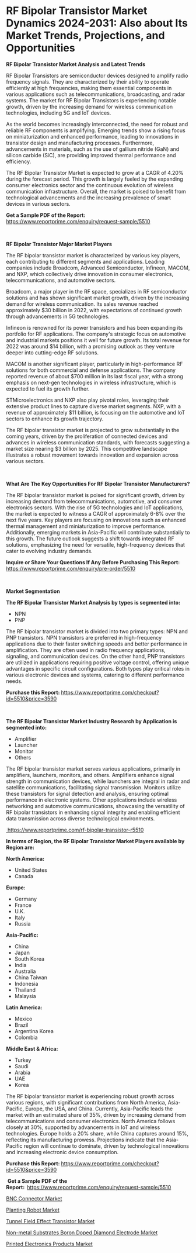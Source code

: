 <p><h1>RF Bipolar Transistor Market Dynamics 2024-2031: Also about Its Market Trends, Projections, and Opportunities</h1></p><p><strong>RF Bipolar Transistor Market Analysis and Latest Trends</strong></p>
<p><p>RF Bipolar Transistors are semiconductor devices designed to amplify radio frequency signals. They are characterized by their ability to operate efficiently at high frequencies, making them essential components in various applications such as telecommunications, broadcasting, and radar systems. The market for RF Bipolar Transistors is experiencing notable growth, driven by the increasing demand for wireless communication technologies, including 5G and IoT devices.</p><p>As the world becomes increasingly interconnected, the need for robust and reliable RF components is amplifying. Emerging trends show a rising focus on miniaturization and enhanced performance, leading to innovations in transistor design and manufacturing processes. Furthermore, advancements in materials, such as the use of gallium nitride (GaN) and silicon carbide (SiC), are providing improved thermal performance and efficiency. </p><p>The RF Bipolar Transistor Market is expected to grow at a CAGR of 4.20% during the forecast period. This growth is largely fueled by the expanding consumer electronics sector and the continuous evolution of wireless communication infrastructure. Overall, the market is poised to benefit from technological advancements and the increasing prevalence of smart devices in various sectors.</p></p>
<p><strong>Get a Sample PDF of the Report:&nbsp;</strong> <a href="https://www.reportprime.com/enquiry/request-sample/5510">https://www.reportprime.com/enquiry/request-sample/5510</a></p>
<p>&nbsp;</p>
<p><strong>RF Bipolar Transistor Major Market Players</strong></p>
<p><p>The RF bipolar transistor market is characterized by various key players, each contributing to different segments and applications. Leading companies include Broadcom, Advanced Semiconductor, Infineon, MACOM, and NXP, which collectively drive innovation in consumer electronics, telecommunications, and automotive sectors.</p><p>Broadcom, a major player in the RF space, specializes in RF semiconductor solutions and has shown significant market growth, driven by the increasing demand for wireless communication. Its sales revenue reached approximately $30 billion in 2022, with expectations of continued growth through advancements in 5G technologies.</p><p>Infineon is renowned for its power transistors and has been expanding its portfolio for RF applications. The company's strategic focus on automotive and industrial markets positions it well for future growth. Its total revenue for 2022 was around $14 billion, with a promising outlook as they venture deeper into cutting-edge RF solutions.</p><p>MACOM is another significant player, particularly in high-performance RF solutions for both commercial and defense applications. The company reported revenue of about $700 million in its last fiscal year, with a strong emphasis on next-gen technologies in wireless infrastructure, which is expected to fuel its growth further.</p><p>STMicroelectronics and NXP also play pivotal roles, leveraging their extensive product lines to capture diverse market segments. NXP, with a revenue of approximately $11 billion, is focusing on the automotive and IoT sectors to enhance its growth trajectory.</p><p>The RF bipolar transistor market is projected to grow substantially in the coming years, driven by the proliferation of connected devices and advances in wireless communication standards, with forecasts suggesting a market size nearing $3 billion by 2025. This competitive landscape illustrates a robust movement towards innovation and expansion across various sectors.</p></p>
<p>&nbsp;</p>
<p><strong>What Are The Key Opportunities For RF Bipolar Transistor Manufacturers?</strong></p>
<p><p>The RF bipolar transistor market is poised for significant growth, driven by increasing demand from telecommunications, automotive, and consumer electronics sectors. With the rise of 5G technologies and IoT applications, the market is expected to witness a CAGR of approximately 6-8% over the next five years. Key players are focusing on innovations such as enhanced thermal management and miniaturization to improve performance. Additionally, emerging markets in Asia-Pacific will contribute substantially to this growth. The future outlook suggests a shift towards integrated RF solutions, emphasizing the need for versatile, high-frequency devices that cater to evolving industry demands.</p></p>
<p><strong>Inquire or Share Your Questions If Any Before Purchasing This Report:</strong> <a href="https://www.reportprime.com/enquiry/pre-order/5510">https://www.reportprime.com/enquiry/pre-order/5510</a></p>
<p>&nbsp;</p>
<p><strong>Market Segmentation</strong></p>
<p><strong>The RF Bipolar Transistor Market Analysis by types is segmented into:</strong></p>
<p><ul><li>NPN</li><li>PNP</li></ul></p>
<p><p>The RF bipolar transistor market is divided into two primary types: NPN and PNP transistors. NPN transistors are preferred in high-frequency applications due to their faster switching speeds and better performance in amplification. They are often used in radio frequency applications, signaling, and communication devices. On the other hand, PNP transistors are utilized in applications requiring positive voltage control, offering unique advantages in specific circuit configurations. Both types play critical roles in various electronic devices and systems, catering to different performance needs.</p></p>
<p><strong>Purchase this Report:&nbsp;</strong><a href="https://www.reportprime.com/checkout?id=5510&price=3590">https://www.reportprime.com/checkout?id=5510&price=3590</a></p>
<p>&nbsp;</p>
<p><strong>The RF Bipolar Transistor Market Industry Research by Application is segmented into:</strong></p>
<p><ul><li>Amplifier</li><li>Launcher</li><li>Monitor</li><li>Others</li></ul></p>
<p><p>The RF bipolar transistor market serves various applications, primarily in amplifiers, launchers, monitors, and others. Amplifiers enhance signal strength in communication devices, while launchers are integral in radar and satellite communications, facilitating signal transmission. Monitors utilize these transistors for signal detection and analysis, ensuring optimal performance in electronic systems. Other applications include wireless networking and automotive communications, showcasing the versatility of RF bipolar transistors in enhancing signal integrity and enabling efficient data transmission across diverse technological environments.</p></p>
<p><a href="https://www.reportprime.com/rf-bipolar-transistor-r5510">&nbsp;https://www.reportprime.com/rf-bipolar-transistor-r5510</a></p>
<p><strong>In terms of Region, the RF Bipolar Transistor Market Players available by Region are:</strong></p>
<p>
    <p> <strong> North America: </strong>
        <ul>
            <li>United States</li>
            <li>Canada</li>
        </ul>
        </p> 
    <p> <strong> Europe: </strong>
        <ul>
            <li>Germany</li>
            <li>France</li>
            <li>U.K.</li>
            <li>Italy</li>
            <li>Russia</li>
        </ul>
        </p> 
    <p> <strong> Asia-Pacific: </strong>
        <ul>
            <li>China</li>
            <li>Japan</li>
            <li>South Korea</li>
            <li>India</li>
            <li>Australia</li>
            <li>China Taiwan</li>
            <li>Indonesia</li>
            <li>Thailand</li>
            <li>Malaysia</li>
        </ul>
        </p> 
    <p> <strong> Latin America: </strong>
        <ul>
            <li>Mexico</li>
            <li>Brazil</li>
            <li>Argentina Korea</li>
            <li>Colombia</li>
        </ul>
        </p> 
    <p> <strong> Middle East & Africa: </strong>
        <ul>
            <li>Turkey</li>
            <li>Saudi</li>
            <li>Arabia</li>
            <li>UAE</li>
            <li>Korea</li>
        </ul>
    </p>
    </p>
<p><p>The RF bipolar transistor market is experiencing robust growth across various regions, with significant contributions from North America, Asia-Pacific, Europe, the USA, and China. Currently, Asia-Pacific leads the market with an estimated share of 35%, driven by increasing demand from telecommunications and consumer electronics. North America follows closely at 30%, supported by advancements in IoT and wireless technologies. Europe holds a 20% share, while China captures around 15%, reflecting its manufacturing prowess. Projections indicate that the Asia-Pacific region will continue to dominate, driven by technological innovations and increasing electronic device consumption.</p></p>
<p><strong>Purchase this Report: </strong><a href="https://www.reportprime.com/checkout?id=5510&price=3590">https://www.reportprime.com/checkout?id=5510&price=3590</a></p>
<p>&nbsp;<strong>Get a Sample PDF of the Report:&nbsp;&nbsp;</strong><a href="https://www.reportprime.com/enquiry/request-sample/5510">https://www.reportprime.com/enquiry/request-sample/5510</a></p>
<p><strong></strong></p>
<p><p><a href="https://github.com/rahu1506/Market-Research-Report-List-6/blob/main/bnc-connector-market.md">BNC Connector Market</a></p><p><a href="https://issuu.com/reportprime-2/docs/planting-robot-market-size-2030.ppt_f28769419d7704">Planting Robot Market</a></p><p><a href="https://github.com/FassouRP/Market-Research-Report-List-6/blob/main/tunnel-field-effect-transistor-market.md">Tunnel Field Effect Transistor Market</a></p><p><a href="https://issuu.com/reportprime-2/docs/non-metal-substrates-boron-doped-di_c632aca51e34d9">Non-metal Substrates Boron Doped Diamond Electrode Market</a></p><p><a href="https://www.linkedin.com/pulse/printed-electronics-products-market-global-regional-analysis-h7jrc?trackingId=uzcDZRz3T5mOWV%2FwAo0B7A%3D%3D">Printed Electronics Products Market</a></p></p>